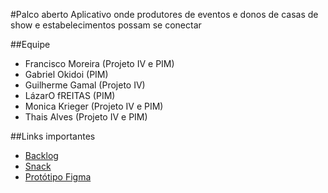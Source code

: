 #Palco aberto
Aplicativo onde produtores de eventos e donos de casas de show e estabelecimentos possam se conectar


##Equipe
- Francisco Moreira (Projeto IV e PIM)
- Gabriel Okidoi (PIM)
- Guilherme Gamal (Projeto IV)
- LázarO fREITAS (PIM)
- Monica Krieger (Projeto IV e PIM)
- Thais Alves (Projeto IV e PIM)


##Links importantes
- [Backlog](https://trello.com/b/1nRpdYRu/projeto-integrado-iv)
- [Snack](https://snack.expo.dev/@chicochico/palco-aberto)
- [Protótipo Figma](https://www.figma.com/design/hASbYlV2Lm656LMzOXdidU/Projeto-IV?node-id=0-1&t=uGqGxc7PHpaR0PpE-1)
